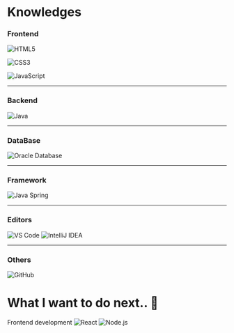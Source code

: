 <!--
**Myriam-Bora/Myriam-Bora** is a ✨ _special_ ✨ repository because its `README.md` (this file) appears on your GitHub profile.

Here are some ideas to get you started:

- 🔭 I’m currently working on ...
- 🌱 I’m currently learning ...
- 👯 I’m looking to collaborate on ...
- 🤔 I’m looking for help with ...
- 💬 Ask me about ...
- 📫 How to reach me: ...
- 😄 Pronouns: ...
- ⚡ Fun fact: ...
-->

# Knowledges

### Frontend
	
![HTML5](https://img.shields.io/badge/-HTML5-%23E44D27?style=flat-square&logo=html5&logoColor=ffffff)

![CSS3](https://img.shields.io/badge/-CSS3-%231572B6?style=flat-square&logo=css3)

![JavaScript](https://img.shields.io/badge/-JavaScript-%23F7DF1C?style=flat-square&logo=javascript&logoColor=000000&labelColor=%23F7DF1C&color=%23FFCE5A)
	
***			

### Backend
![Java](http://img.shields.io/badge/-Java-007396?style=flat-square&logo=java&logoColor=ffffff)

-------------------

### DataBase
![Oracle Database](http://img.shields.io/badge/-Oracle-DD0031?style=flat-square&logo=oracle)

-------------------

### Framework	
![Java Spring](https://img.shields.io/badge/-Spring-222222?style=flat&logo=spring&logoColor=6DB33F)

-------------------

### Editors
![VS Code](http://img.shields.io/badge/-VS%20Code-007ACC?style=flat-square&logo=visual-studio-code)
![IntelliJ IDEA](http://img.shields.io/badge/-IntelliJ%20IDEA-000000?style=flat-square&logo=intellij-idea&logoColor=ffffff)

-------------------	
	
### Others	
![GitHub](https://img.shields.io/badge/-GitHub-181717?style=flat-square&logo=github)







# What I want to do next.. 📖
 Frontend development 
 ![React](https://img.shields.io/badge/-React-222222?style=flat&logo=React&logoColor=61DAFB)
 ![Node.js](https://img.shields.io/badge/-Node.js-222222?style=flat&logo=node.js&logoColor=339933)

<!--
![Debian](http://img.shields.io/badge/-Debian-A81D33?style=flat-square&logo=debian&logoColor=ffffff)
-->
